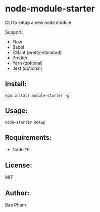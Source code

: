 node-module-starter
===================

CLI to setup a new node module

Support:

* Flow
* Babel
* ESLint (pretty-standard)
* Prettier
* Yarn (optional)
* Jest (optional)

Install:
--------
```
npm install module-starter -g
```

Usage:
------
```
node-starter setup
```

Requirements:
-------------
* Node ^6

License:
--------
MIT

Author:
-------
Bao Pham
